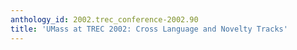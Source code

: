 ```yaml
---
anthology_id: 2002.trec_conference-2002.90
title: 'UMass at TREC 2002: Cross Language and Novelty Tracks'
---
```

